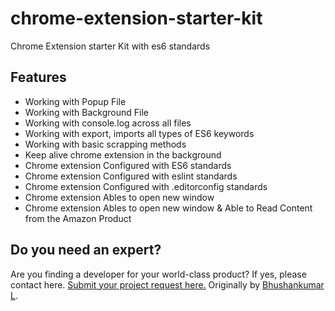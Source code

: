 # chrome-extension-starter-kit

Chrome Extension starter Kit with es6 standards

## Features

-   Working with Popup File
-   Working with Background File
-   Working with console.log across all files
-   Working with export, imports all types of ES6 keywords
-   Working with basic scrapping methods
-   Keep alive chrome extension in the background
-   Chrome extension Configured with ES6 standards
-   Chrome extension Configured with eslint standards
-   Chrome extension Configured with .editorconfig standards
-   Chrome extension Ables to open new window
-   Chrome extension Ables to open new window & Able to Read Content from the Amazon Product

## Do you need an expert?

Are you finding a developer for your world-class product? If yes, please contact here. [Submit your project request here.](https://goo.gl/forms/UofdG5GY5iHMoUWg2)
Originally by [Bhushankumar L](mailto:bhushankumar.lilapara@gmail.com).

